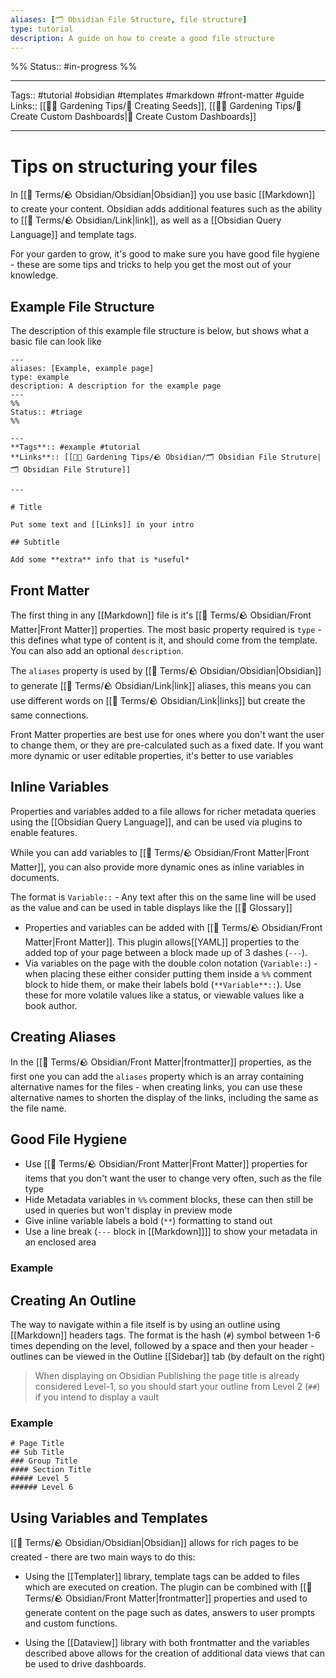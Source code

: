 ```yaml
---
aliases: [🗂 Obsidian File Structure, file structure]
type: tutorial
description: A guide on how to create a good file structure
---
```

%%
Status:: #in-progress 
%%

---
Tags:: #tutorial #obsidian #templates #markdown #front-matter #guide
Links:: [[👩‍🌾 Gardening Tips/🌱 Creating Seeds]], [[👩‍🌾 Gardening Tips/🎯 Create Custom Dashboards|🎯 Create Custom Dashboards]]

---

#  Tips on structuring your files

In [[📇 Terms/🪨 Obsidian/Obsidian|Obsidian]] you use basic [[Markdown]] to create your content. Obsidian  adds  additional features such as the ability to [[📇 Terms/🪨 Obsidian/Link|link]], as well as a [[Obsidian Query Language]] and template tags.

For your garden to grow, it's good to make sure you have good file hygiene - these are some tips and tricks to help you get the most out of your knowledge.

## Example File Structure

The description of this example file structure is below, but shows what a basic file can look like

```
---
aliases: [Example, example page]
type: example
description: A description for the example page
---
%%
Status:: #triage
%%

---
**Tags**:: #example #tutorial 
**Links**:: [[👩‍🌾 Gardening Tips/🪨 Obsidian/🗂 Obsidian File Struture|🗂 Obsidian File Struture]]

---

# Title

Put some text and [[Links]] in your intro

## Subtitle

Add some **extra** info that is *useful*
```

## Front Matter

The first thing in any [[Markdown]] file is it's [[📇 Terms/🪨 Obsidian/Front Matter|Front Matter]] properties.  The most basic property required is `type` - this defines what type of content is it, and should come from the template.  You can also add an optional `description`.

The `aliases` property is used by [[📇 Terms/🪨 Obsidian/Obsidian|Obsidian]] to generate [[📇 Terms/🪨 Obsidian/Link|link]] aliases, this means you can use different words on [[📇 Terms/🪨 Obsidian/Link|links]] but create the same connections.

Front Matter properties are best use for ones where you don't want the user to change them, or they are pre-calculated such as a fixed date.  If you want more dynamic or user editable properties, it's better to use variables

## Inline Variables

Properties and variables added to a file allows for richer metadata queries using the [[Obsidian Query Language]], and can be used via plugins to enable features.

While you can add variables to [[📇 Terms/🪨 Obsidian/Front Matter|Front Matter]], you can also provide more dynamic ones as inline variables in documents.

The format is `Variable::` - Any text after this on the same line will be used as the value and can be used in table displays like the [[📇 Glossary]]

- Properties and variables can be added with [[📇 Terms/🪨 Obsidian/Front Matter|Front Matter]]. This plugin allows[[YAML]] properties to the added top of your page between a block made up of 3 dashes (`---`).
- Via variables on the page with the double colon notation (`Variable::`) - when placing these either consider putting them inside a `%%` comment block to hide them, or make their labels bold (`**Variable**::`). Use these for more volatile values like a status, or viewable values like a book author.

## Creating Aliases

In the [[📇 Terms/🪨 Obsidian/Front Matter|frontmatter]] properties, as the first one you can add the `aliases` property which is an array containing alternative names for the files - when creating links, you can use these alternative names to shorten the display of the links, including the same as the file name.

## Good File Hygiene

- Use [[📇 Terms/🪨 Obsidian/Front Matter|Front Matter]] properties for items that you don't want the user to change very often, such as the file type
- Hide Metadata variables in `%%` comment blocks, these can then still be used in queries but won't display in preview mode
- Give inline variable labels a bold (`**`) formatting to stand out
- Use a line break (`---` block in [[Markdown]]]] to show your metadata in an enclosed area

### Example


## Creating An Outline

The way to navigate within a file itself is by using an outline using [[Markdown]] headers tags.  The format is the hash (`#`) symbol between 1-6 times depending on the level, followed by a space and then your header - outlines can be viewed in the Outline [[Sidebar]] tab (by default on the right)

> When displaying on Obsidian Publishing the page title is already considered Level-1, so you should start your outline from Level 2 (`##`) if you intend to display a vault

### Example

```
# Page Title
## Sub Title
### Group Title
#### Section Title
##### Level 5
###### Level 6
```

## Using Variables and Templates

[[📇 Terms/🪨 Obsidian/Obsidian|Obsidian]] allows for rich pages to be created - there are two main ways to do this:

- Using the [[Templater]] library, template tags can be added to files which are executed on creation. The plugin can be combined with [[📇 Terms/🪨 Obsidian/Front Matter|frontmatter]] properties and used to generate content on the page such as dates, answers to user prompts and custom functions.

- Using the [[Dataview]] library with both frontmatter and the variables described above allows for the creation of additional data views that can be used to drive dashboards.